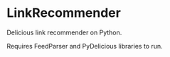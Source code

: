 LinkRecommender
===============

Delicious link recommender on Python.

Requires FeedParser and PyDelicious libraries to run.
